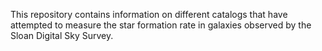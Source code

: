 This repository contains information on different catalogs that have attempted to measure the star formation rate in galaxies observed by the Sloan Digital Sky Survey.

